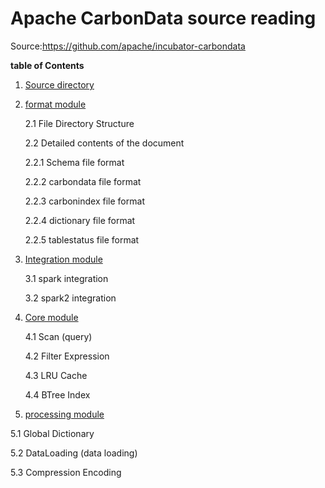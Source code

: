 Apache CarbonData source reading
=========================

Source:<https://github.com/apache/incubator-carbondata>
 


**table of Contents**

1. [Source directory](1-module-outline.md)

2. [format module](2-format.md)

   2.1 File Directory Structure

   2.2 Detailed contents of the document
   
      2.2.1 Schema file format

	  2.2.2 carbondata file format

	  2.2.3 carbonindex file format

	  2.2.4 dictionary file format

	  2.2.5 tablestatus file format

3. [Integration module](3-integration.md)

   3.1 spark integration

   3.2 spark2 integration

4. [Core module](4-core.md)

   4.1 Scan (query)

   4.2 Filter Expression

   4.3 LRU Cache

   4.4 BTree Index

5. [processing module](5-processing.md)

  5.1 Global Dictionary

  5.2 DataLoading (data loading)

  5.3 Compression Encoding
